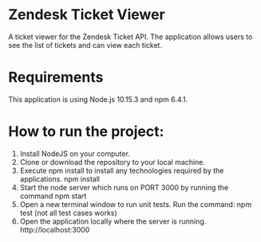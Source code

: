 # Zendesk Ticket Viewer

A ticket viewer for the Zendesk Ticket API. The application allows users to see the list of tickets and can view each ticket.

# Requirements
This application is using Node.js 10.15.3 and npm 6.4.1.

# How to run the project:
1. Install NodeJS on your computer.
2. Clone or download the repository to your local machine.
3. Execute npm install to install any technologies required by the applications.
	npm install
3. Start the node server which runs on PORT 3000 by running the command
	npm start
4. Open a new terminal window to run unit tests. Run the command:
	npm test (not all test cases works)
5. Open the application locally where the server is running.
	http://localhost:3000

